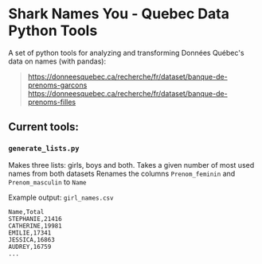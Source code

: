 # Shark Names You - Quebec Data Python Tools 
A set of python tools for analyzing and transforming Données Québec's data on names (with pandas):  
> https://donneesquebec.ca/recherche/fr/dataset/banque-de-prenoms-garcons  
> https://donneesquebec.ca/recherche/fr/dataset/banque-de-prenoms-filles  
  
## Current tools:  
### `generate_lists.py`
Makes three lists: girls, boys and both. Takes a given number of most used names from both datasets
Renames the columns `Prenom_feminin` and `Prenom_masculin` to `Name`

Example output:
`girl_names.csv`
```csv
Name,Total  
STEPHANIE,21416  
CATHERINE,19981  
EMILIE,17341  
JESSICA,16863  
AUDREY,16759
...
```
